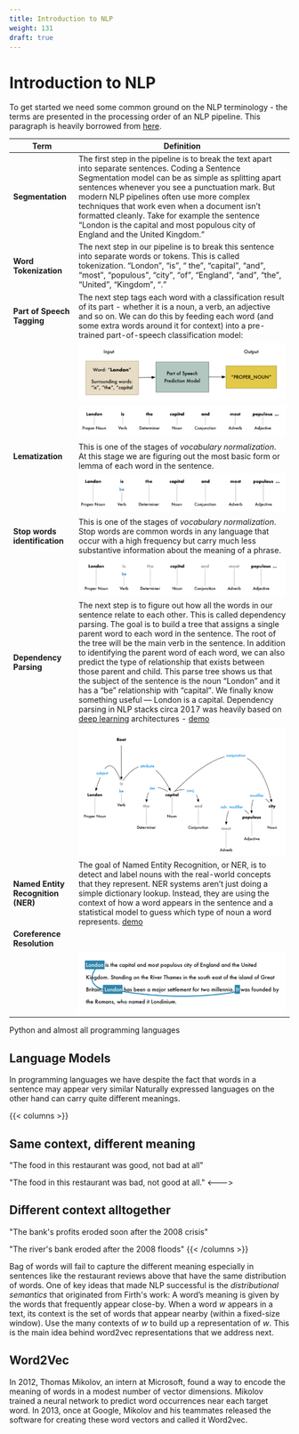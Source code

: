 ```yaml
---
title: Introduction to NLP
weight: 131
draft: true
---
```


# Introduction to NLP

To get started we need some common ground on the NLP terminology - the terms are presented in the processing order of an NLP pipeline. This paragraph is heavily borrowed from [here](https://medium.com/@ageitgey/natural-language-processing-is-fun-9a0bff37854e).

| Term | Definition |
| --- | --- |
| **Segmentation** | The first step in the pipeline is to break the text apart into separate sentences. Coding a Sentence Segmentation model can be as simple as splitting apart sentences whenever you see a punctuation mark. But modern NLP pipelines often use more complex techniques that work even when a document isn’t formatted cleanly. Take for example the sentence “London is the capital and most populous city of England and the United Kingdom.” |
| **Word Tokenization** | The next step in our pipeline is to break this sentence into separate words or tokens. This is called tokenization. “London”, “is”, “ the”, “capital”, “and”, “most”, “populous”, “city”, “of”, “England”, “and”, “the”, “United”, “Kingdom”, “.” |
| **Part of Speech Tagging** | The next step tags each word with a classification result of its part - whether it is a noun, a verb, an adjective and so on. We can do this by feeding each word (and some extra words around it for context) into a pre-trained part-of-speech classification model:|
| | ![pos-classification](images/pos-classification.png#center) |
| | ![pos-example](images/pos-example.png#center) | 
| **Lematization** | This is one of the stages of _vocabulary normalization_.  At this stage we are figuring out the most basic form or lemma of each word in the sentence. |
| | ![lemmatization](images/lemmatization.png#center) |
| **Stop words identification** | This is one of the stages of _vocabulary normalization_.  Stop words are common words in any language that occur with a high frequency but carry much less substantive information about the meaning of a phrase. |
| | ![stop-words](images/stop-words.png#center) |
| **Dependency Parsing** | The next step is to figure out how all the words in our sentence relate to each other. This is called dependency parsing. The goal is to build a tree that assigns a single parent word to each word in the sentence. The root of the tree will be the main verb in the sentence. In addition to identifying the parent word of each word, we can also predict the type of relationship that exists between those parent and child. This parse tree shows us that the subject of the sentence is the noun “London” and it has a “be” relationship with “capital”. We finally know something useful — London is a capital. Dependency parsing in NLP stacks circa 2017 was heavily based on [deep learning](https://ai.googleblog.com/2017/03/an-upgrade-to-syntaxnet-new-models-and.html) architectures - [demo](https://explosion.ai/demos/displacy?text=the%20students%20of%20CS-GY-6613%20are%20having%20a%20difficult%20time%20with%20professor%20Pantelis&model=en_core_web_sm&cpu=1&cph=1) |
| | ![dependency-parsing](images/dependency-parsing.png#center) |
| **Named Entity Recognition (NER)** | The goal of Named Entity Recognition, or NER, is to detect and label nouns with the real-world concepts that they represent. NER systems aren’t just doing a simple dictionary lookup. Instead, they are using the context of how a word appears in the sentence and a statistical model to guess which type of noun a word represents. [demo](https://explosion.ai/demos/displacy-ent?text=A%20rapid%20increase%20in%20virtual%20visits%20during%20the%202019%20coronavirus%20disease%20(COVID-19)%20pandemic%20could%20transform%20the%20way%20physicians%20provide%20care%20in%20the%20United%20States%20going%20forward%2C%20according%20to%20a%20new%20study%20led%20by%20researchers%20from%20NYU%20Grossman%20School%20of%20Medicine.%0A%0A%E2%80%9CThe%20pandemic%20created%20an%20urgent%20need%20to%20divert%20patients%20from%20inpatient%20care%20and%20prevent%20the%20flooding%20of%20our%20emergency%20rooms%20beyond%20capacity%2C%E2%80%9D%20says%20Devin%20Mann%2C%20MD%2C%20associate%20professor%20in%20the%20Departments%20of%20Population%20Health%20and%20Medicine%2C%20senior%20director%20for%20informatics%20innovation%20and%20the%20information%20technology%20team%20at%20NYU%20Langone%2C%20and%20the%20study%E2%80%99s%20lead%20author.%20%E2%80%9CThrough%20telemedicine%2C%20we%20pushed%20the%20front%20lines%20to%20locations%20far%20from%20our%20hospitals%20and%20doctor%E2%80%99s%20offices.%20And%20because%20NYU%20%0ALangone%20invested%20early%20in%20this%20technology%2C%20we%20quickly%20leveraged%20it%20to%20help%20hundreds%20of%20thousands%20of%20patients.%E2%80%9D&model=en_core_web_sm&ents=person%2Corg%2Cgpe%2Cloc%2Cproduct%2Cnorp%2Cdate%2Cper%2Cmisc)|
| **Coreference Resolution** |  |
| | ![coreference-resolution](images/coreference-resolution.png#center) |


Python and almost all programming languages 

## Language Models

In programming languages we have 
despite the fact that words in a sentence may appear very similar
Naturally expressed languages on the other hand can carry quite different meanings.  

{{< columns >}} 
## Same context, different meaning
"The food in this restaurant was good, not bad at all"

"The food in this restaurant was bad, not good at all."
<---> 

## Different context alltogether 
"The bank's profits eroded soon after the 2008 crisis"

"The river's bank eroded after the 2008 floods"
{{< /columns >}}

Bag of words will fail to capture the different meaning especially in sentences like the restaurant reviews above that have the same distribution of words. One of key ideas that made NLP successful is the _distributional semantics_ that originated from Firth's work: A word’s meaning is given by the words that frequently appear close-by. When a word $w$ appears in a text, its context is the set of words that appear nearby (within a fixed-size window). Use the many contexts of $w$ to build up a representation of $w$. This is the main idea behind word2vec representations that we address next. 

## Word2Vec

In 2012, Thomas Mikolov, an intern at Microsoft, found a way to encode the meaning of words in a modest number of vector dimensions. Mikolov trained a neural network to predict word occurrences near each target word. In 2013, once at Google, Mikolov and his teammates released the software for creating these word vectors and called it Word2vec.


